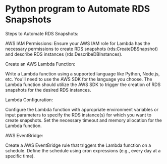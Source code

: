 # Python program to Automate RDS Snapshots



Steps to Automate RDS Snapshots:

AWS IAM Permissions:
Ensure your AWS IAM role for Lambda has the necessary permissions to create RDS snapshots (rds:CreateDBSnapshot) and describe RDS instances (rds:DescribeDBInstances).

Create an AWS Lambda Function:

Write a Lambda function using a supported language like Python, Node.js, etc. You'll need to use the AWS SDK for the language you choose.
The Lambda function should utilize the AWS SDK to trigger the creation of RDS snapshots for the desired RDS instances.

Lambda Configuration:

Configure the Lambda function with appropriate environment variables or input parameters to specify the RDS instance(s) for which you want to create snapshots.
Set the necessary timeout and memory allocation for the Lambda function.

AWS EventBridge:

Create a AWS EventBridge rule that triggers the Lambda function on a schedule.
Define the schedule using cron expressions (e.g., every day at a specific time).
